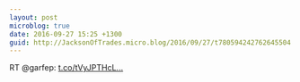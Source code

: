 ```yaml
---
layout: post
microblog: true
date: 2016-09-27 15:25 +1300
guid: http://JacksonOfTrades.micro.blog/2016/09/27/t780594242762645504.html
---
```

RT @garfep: [t.co/tVyJPTHcL...](https://t.co/tVyJPTHcLU)
